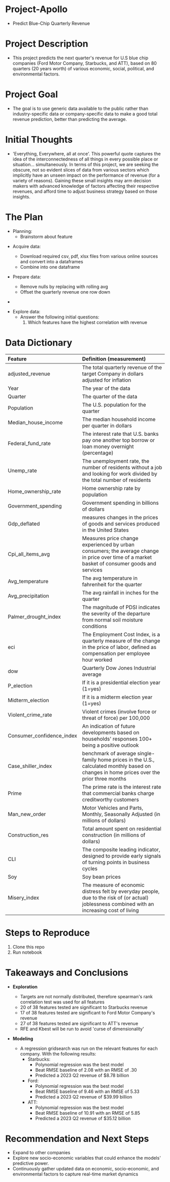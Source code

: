 # Project-Apollo
- Predict Blue-Chip Quarterly Revenue

# Project Description
- This project predicts the next quarter's revenue for U.S blue chip companies (Ford Motor Company, Starbucks, and ATT), based on 80 quarters (20 years worth) of various economic, social, political, and environmental factors. 

# Project Goal
 
* The goal is to use generic data available to the public rather than industry-specific data or company-specific data to make a good total revenue prediction, better than predicting the average.

# Initial Thoughts

* 'Everything, Everywhere, all at once'. This powerful quote captures the idea of the interconnectedness of all things in every possible place or situation... simultaneously. In terms of this project, we are seeking the obscure, not so evident slices of data from various sectors which implicitly have an unseen impact on the performance of revenue (for a variety of reasons). Gaining these small insights may arm decision makers with advanced knowledge of factors affecting their respective revenues, and afford time to adjust business strategy based on those insights. 

# The Plan
- Planning:
    - Brainstorm about feature
* Acquire data:
    * Download required csv, pdf, xlsx files from various online sources and convert into a dataframes
    * Combine into one dataframe 
    
* Prepare data:
   * Remove nulls by replacing with rolling avg
   * Offset the quarterly revenue one row down
- 
	 


* Explore data:
   * Answer the following initial questions:
       1. Which features have the highest correlation with revenue 


# Data Dictionary

| Feature | Definition (measurement)|
|:--------|:-----------|
|adjusted_revenue| The total quarterly revenue of the target Company in dollars adjusted for inflation|
|Year| The year of the data |
|Quarter| The quarter of the data |
|Population|The U.S. population for the quarter| 
|Median_house_income| The median household income per quarter in dollars|
|Federal_fund_rate| The interest rate that U.S. banks pay one another top borrow or loan money overnight (percentage)|
|Unemp_rate| The unemployment rate, the number of residents without a job and looking for work divided by the total number of residents|
|Home_ownership_rate| Home ownership rate by population|
|Government_spending| Government spending in billions of dollars|
|Gdp_deflated| measures changes in the prices of goods and services produced in the United States|
|Cpi_all_items_avg| Measures price change experienced by urban consumers; the average change in price over time of a market basket of consumer goods and services|
|Avg_temperature| The avg temperature in fahrenheit for the quarter|
|Avg_precipitation| The avg rainfall in inches for the quarter|
|Palmer_drought_index| The magnitude of PDSI indicates the severity of the departure from normal soil moisture conditions|
|eci|The Employment Cost Index, is a quarterly measure of the change in the price of labor, defined as compensation per employee hour worked|
|dow|Quarterly Dow Jones Industrial average|
|P_election| If it is a presidential election year (1=yes)|
|Midterm_election| If it is a midterm election year (1=yes)|
|Violent_crime_rate|Violent crimes (involve force or threat of force) per 100,000 |
|Consumer_confidence_index| An indication of future developments based on households' responses 100+ being a positive outlook|
|Case_shiller_index| benchmark of average single-family home prices in the U.S., calculated monthly based on changes in home prices over the prior three months |
|Prime| The prime rate is the interest rate that commercial banks charge creditworthy customers|
|Man_new_order|Motor Vehicles and Parts, Monthly, Seasonally Adjusted (in millions of dollars)|
|Construction_res|Total amount spent on residential construction (in millions of dollars)|
|CLI|The composite leading indicator, designed to provide early signals of turning points in business cycles|
|Soy|Soy bean prices|
|Misery_index|The measure of economic distress felt by everyday people, due to the risk of (or actual) joblessness combined with an increasing cost of living|

# Steps to Reproduce
1) Clone this repo 
2) Run notebook


# Takeaways and Conclusions<br>

* **Exploration** 
    * Targets are not normally distributed, therefore spearman's rank correlation test was used for all features
    * 20 of 38 features tested are significant to Starbucks revenue
    * 17 of 38 features tested are significant to Ford Motor Company's revenue
    * 27 of 38 features tested are significant to ATT's revenue
    * RFE and Kbest will be run to avoid 'curse of dimensionality'


* **Modeling**
    *  A regression gridsearch was run on the relevant features for each company. With the following results:
        * Starbucks:
            * Polynomial regression was the best model
            * Beat RMSE baseline of 2.08 with an RMSE of .30
            * Predicted a 2023 Q2 revenue of $8.78 billion
        * Ford:
            * Polynomial regression was the best model
            * Beat RMSE baseline of 9.46 with an RMSE of 5.33
            * Predicted a 2023 Q2 revenue of $39.99 billion   
        * ATT:
            * Polynomial regression was the best model
            * Beat RMSE baseline of 10.91 with an RMSE of 5.85
            * Predicted a 2023 Q2 revenue of $35.12 billion


# Recommendation and Next Steps

* Expand to other companies
* Explore new socio-economic variables that could enhance the models' predictive power.
* Continuously gather updated data on economic, socio-economic, and environmental factors to capture real-time market dynamics


